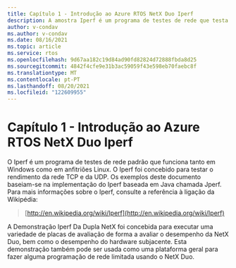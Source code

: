```yaml
---
title: Capítulo 1 - Introdução ao Azure RTOS NetX Duo Iperf
description: A amostra Iperf é um programa de testes de rede que testa o rendimento da rede TCP e da UDP.
author: v-condav
ms.author: v-condav
ms.date: 08/16/2021
ms.topic: article
ms.service: rtos
ms.openlocfilehash: 9d67aa182c19d84ad90fd82824d72888fbda8d25
ms.sourcegitcommit: 4842f4cfe9e31b3ac59059f43e598eb70faebc8f
ms.translationtype: MT
ms.contentlocale: pt-PT
ms.lasthandoff: 08/20/2021
ms.locfileid: "122609955"
---
```

# <a name="chapter-1---introduction-to-azure-rtos-netx-duo-iperf"></a>Capítulo 1 - Introdução ao Azure RTOS NetX Duo Iperf

O Iperf é um programa de testes de rede padrão que funciona tanto em Windows como em anfitriões Linux. O Iperf foi concebido para testar o rendimento da rede TCP e da UDP. Os exemplos deste documento baseiam-se na implementação do Iperf baseada em Java chamada Jperf. Para mais informações sobre o Iperf, consulte a referência à ligação da Wikipédia:

> [http://en.wikipedia.org/wiki/Iperf](http://en.wikipedia.org/wiki/Iperf)

A Demonstração Iperf Da Dupla NetX foi concebida para executar uma variedade de placas de avaliação de forma a avaliar o desempenho da NetX Duo, bem como o desempenho do hardware subjacente. Esta demonstração também pode ser usada como uma plataforma geral para fazer alguma programação de rede limitada usando o NetX Duo.
